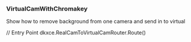 ###     VirtualCamWithChromakey

Show how to remove background from one camera and send in to virtual 

// Entry Point
dkxce.RealCamToVirtualCamRouter.Route()
